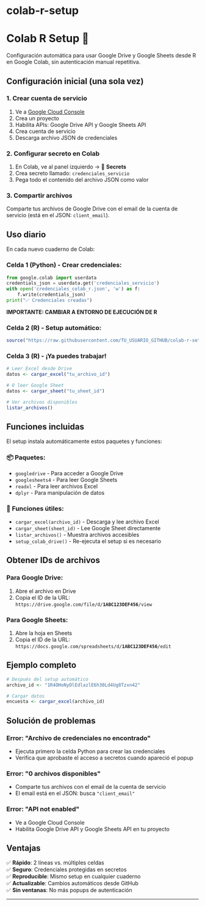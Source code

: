 # colab-r-setup

# Colab R Setup 🚀

Configuración automática para usar Google Drive y Google Sheets desde R en Google Colab, sin autenticación manual repetitiva.

## Configuración inicial (una sola vez)

### 1. Crear cuenta de servicio
1. Ve a [Google Cloud Console](https://console.cloud.google.com/)
2. Crea un proyecto
3. Habilita APIs: Google Drive API y Google Sheets API
4. Crea cuenta de servicio
5. Descarga archivo JSON de credenciales

### 2. Configurar secreto en Colab
1. En Colab, ve al panel izquierdo → 🔑 **Secrets**
2. Crea secreto llamado: `credenciales_servicio`
3. Pega todo el contenido del archivo JSON como valor

### 3. Compartir archivos
Comparte tus archivos de Google Drive con el email de la cuenta de servicio (está en el JSON: `client_email`).

## Uso diario

En cada nuevo cuaderno de Colab:

### Celda 1 (Python) - Crear credenciales:
```python
from google.colab import userdata
credentials_json = userdata.get('credenciales_servicio')
with open('credenciales_colab_r.json', 'w') as f:
    f.write(credentials_json)
print("✅ Credenciales creadas")
```
**IMPORTANTE: CAMBIAR A ENTORNO DE EJECUCIÓN DE R**

### Celda 2 (R) - Setup automático:
```r
source("https://raw.githubusercontent.com/TU_USUARIO_GITHUB/colab-r-setup/main/setup.R")
```

### Celda 3 (R) - ¡Ya puedes trabajar!
```r
# Leer Excel desde Drive
datos <- cargar_excel("tu_archivo_id")

# O leer Google Sheet
datos <- cargar_sheet("tu_sheet_id")

# Ver archivos disponibles
listar_archivos()
```

## Funciones incluidas

El setup instala automáticamente estos paquetes y funciones:

### 📦 Paquetes:
- `googledrive` - Para acceder a Google Drive
- `googlesheets4` - Para leer Google Sheets
- `readxl` - Para leer archivos Excel
- `dplyr` - Para manipulación de datos

### 🔧 Funciones útiles:
- `cargar_excel(archivo_id)` - Descarga y lee archivo Excel
- `cargar_sheet(sheet_id)` - Lee Google Sheet directamente
- `listar_archivos()` - Muestra archivos accesibles
- `setup_colab_drive()` - Re-ejecuta el setup si es necesario

## Obtener IDs de archivos

### Para Google Drive:
1. Abre el archivo en Drive
2. Copia el ID de la URL: `https://drive.google.com/file/d/`**`1ABC123DEF456`**`/view`

### Para Google Sheets:
1. Abre la hoja en Sheets
2. Copia el ID de la URL: `https://docs.google.com/spreadsheets/d/`**`1ABC123DEF456`**`/edit`

## Ejemplo completo

```r
# Después del setup automático
archivo_id <- "1R4OHoNyDlEdlazlE6h30Ld4Ug8Tzxn42"

# Cargar datos
encuesta <- cargar_excel(archivo_id)
```

## Solución de problemas

### Error: "Archivo de credenciales no encontrado"
- Ejecuta primero la celda Python para crear las credenciales
- Verifica que aprobaste el acceso a secretos cuando apareció el popup

### Error: "0 archivos disponibles"
- Comparte tus archivos con el email de la cuenta de servicio
- El email está en el JSON: busca `"client_email"`

### Error: "API not enabled"
- Ve a Google Cloud Console
- Habilita Google Drive API y Google Sheets API en tu proyecto

## Ventajas

✅ **Rápido**: 2 líneas vs. múltiples celdas  
✅ **Seguro**: Credenciales protegidas en secretos  
✅ **Reproducible**: Mismo setup en cualquier cuaderno  
✅ **Actualizable**: Cambios automáticos desde GitHub  
✅ **Sin ventanas**: No más popups de autenticación  

---
